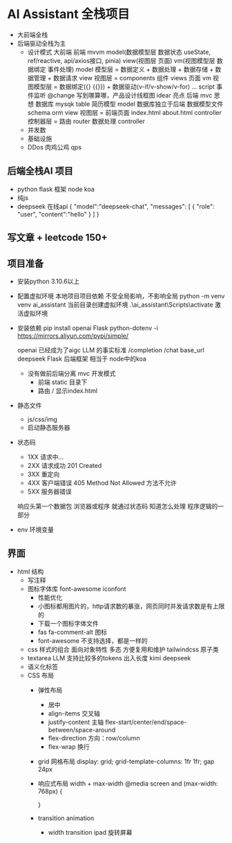 # AI Assistant 全栈项目
- 大前端全栈
- 后端驱动全栈为主
  - 设计模式
    大前端 前端 mvvm model(数据模型层 数据状态 useState, ref/reactive, api/axios接口, pinia) view(视图层 页面) vm(视图模型层 数据绑定 事件处理)
    model 模型层 = 数据定义 + 数据处理 + 数据存储 + 数据管理 + 数据请求
    view 视图层 = components 组件 views 页面
    vm 视图模型层 = 数据绑定({} {{}}) + 数据驱动(v-if/v-show/v-for) ... script 事件监听 @change
    写到哪算哪，产品设计线框图 idear 亮点
    后端 mvc 思想 数据库 mysqk table 简历模型
    model 数据库独立于后端 数据模型文件 schema orm
    view 视图层 = 前端页面 index.html about.html
    controller 控制器层 = 路由 router 数据处理 controller
  - 并发数
  - 基础设施
  - DDos 肉鸡公鸡 qps

## 后端全栈AI 项目
- python flask 框架 node koa
- 纯js
- deepseek 在线api
{
    "model":"deepseek-chat",
    "messages": [
        {
            "role": "user",
            "content":"hello"
        }
    ]
}

## 写文章 + leetcode 150+

## 项目准备
- 安装python
  3.10.6以上
- 配置虚拟环境
  本地项目项目依赖 不受全局影响，不影响全局
  python -m venv venv ai_assistant 当前目录创建虚拟环境
  .\ai_assistant\Scripts\activate 激活虚拟环境
- 安装依赖
  pip install openai Flask python-dotenv -i https://mirrors.aliyun.com/pypi/simple/
  
  openai 已经成为了aigc LLM 的事实标准
  /completion /chat
  base_url deepseek
  Flask 后端框架 相当于 node中的koa

  - 没有做前后端分离 mvc 开发模式
    - 前端 static 目录下
    - 路由 / 显示index.html

- 静态文件
  - js/css/img
  - 启动静态服务器

- 状态码
  - 1XX 请求中...
  - 2XX 请求成功 201 Created
  - 3XX 重定向
  - 4XX 客户端错误
    405 Method Not Allowed 方法不允许
  - 5XX 服务器错误

  响应头第一个数据包 浏览器或程序 就通过状态码
  知道怎么处理
  程序逻辑的一部分

- env 环境变量

## 界面

- html 结构
  - 写注释
  - 图标字体库 font-awesome iconfont
    - 性能优化
    - 小图标都用图片的，http请求数的暴涨，网页同时并发请求数是有上限的
    - 下载一个图标字体文件
    - fas fa-comment-alt 图标
    - font-awesome 不支持选择，都是一样的
  - css 样式的组合 面向对象特性 多态 方便复用和维护
    tailwindcss 原子类
  - textarea LLM 支持比较多的tokens 出入长度 kimi deepseek
  - 语义化标签
  - CSS 布局
    - 弹性布局
      - 居中
      - align-items 交叉轴
      - justify-content 主轴 flex-start/center/end/space-between/space-around
      - flex-direction 方向：row/column
      - flex-wrap 换行
    - grid 网格布局
      display: grid;
      grid-template-columns: 1fr 1fr;
      gap 24px
    - 响应式布局
      width + max-width
      @media screen and (max-width: 768px) {
        
      }
    - transition animation
      - width transition ipad 旋转屏幕


  